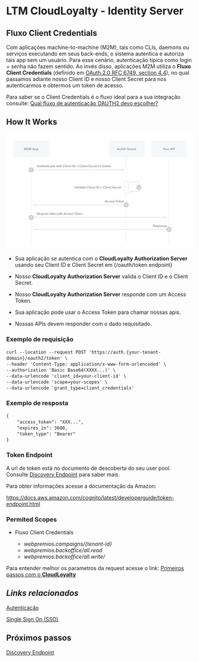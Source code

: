 # LTM CloudLoyalty - Identity Server

## Fluxo Client Credentials

Com aplicações machine-to-machine (M2M), tais como CLIs, daemons ou serviços executando em seus back-ends, o sistema autentica e autoriza tais app sem um usuário.
Para esse cenário, autenticação típica como login + senha não fazem sentido.
Ao invés disso, aplicações M2M utiliza o **Fluxo Client Credentials** (definido em [OAuth 2.0 RFC 6749, section 4.4](https://tools.ietf.org/html/rfc6749#section-4.4)), no qual passamos adiante nosso Client ID e nosso Client Secret para nos autenticarmos e obtermos um token de acesso.

Para saber se o Client Credentials é o fluxo ideal para a sua integração consulte: [Qual fluxo de autenticação OAUTH2 devo escolher?](/auth/flows.md)

## How It Works

![Client Credentials Flow](/images/auth-sequence-client-credentials.png)

- Sua aplicação se autentica com o **CloudLoyalty Authorization Server** usando seu Client ID e Client Secret em (/oauth/token endpoint)

- Nosso **CloudLoyalty Authorization Server** valida o Client ID e o Client Secret.

- Nosso **CloudLoyalty Authorization Server** responde com um Access Token.

- Sua aplicação pode usar o Access Token para chamar nossas apis.

- Nossas APIs devem responder com o dado requisitado.

### Exemplo de requisição

    curl --location --request POST 'https://auth.{your-tenant-domain}/oauth2/token' \
    --header 'Content-Type: application/x-www-form-urlencoded' \
    --authorization 'Basic Base64(XXXX...)' \
    --data-urlencode 'client_id=your-client-id' \
    --data-urlencode 'scope=your-scopes' \
    --data-urlencode 'grant_type=client_credentials'

### Exemplo de resposta

    {
        "access_token": "XXX...",
        "expires_in": 3600,
        "token_type": "Bearer"
    }

### Token Endpoint

A url de token está no documento de descoberta do seu user pool. Consulte [Discovery Endpoint](/auth/cognito/well-known.md) para saber mais.

Para obter informações acesse a documentação da Amazon:

https://docs.aws.amazon.com/cognito/latest/developerguide/token-endpoint.html

### Permited Scopes

- Fluxo Client Credentials

  - _webpremios.campaigns/{tenant-id}_
  - _webpremios.backoffice/all.read_
  - _webpremios.backoffice/all.write/_

Para entender melhor os parametros da request acesse o link: [Primeiros passos com o **CloudLoyalty**](/starting.md)

## **_Links relacionados_**

[Autenticação]()

[Single Sign On (SSO)]()

## Próximos passos

[Discovery Endpoint](/auth/cognito/well-known.md)
